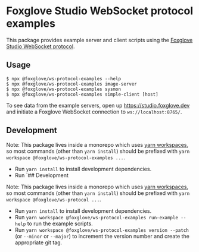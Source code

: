 # Foxglove Studio WebSocket protocol examples

This package provides example server and client scripts using the [Foxglove Studio WebSocket protocol](https://github.com/foxglove/ws-protocol).

## Usage

```
$ npx @foxglove/ws-protocol-examples --help
$ npx @foxglove/ws-protocol-examples image-server
$ npx @foxglove/ws-protocol-examples sysmon
$ npx @foxglove/ws-protocol-examples simple-client [host]
```

To see data from the example servers, open up https://studio.foxglove.dev and initiate a Foxglove WebSocket connection to `ws://localhost:8765/`.

## Development

Note: This package lives inside a monorepo which uses [yarn workspaces](https://yarnpkg.com/features/workspaces), so most commands (other than `yarn install`) should be prefixed with `yarn workspace @foxglove/ws-protocol-examples ...`.

- Run `yarn install` to install development dependencies.
- Run `## Development

Note: This package lives inside a monorepo which uses [yarn workspaces](https://yarnpkg.com/features/workspaces), so most commands (other than `yarn install`) should be prefixed with `yarn workspace @foxglove/ws-protocol ...`.

- Run `yarn install` to install development dependencies.
- Run `yarn workspace @foxglove/ws-protocol-examples run-example --help` to run the example scripts.
- Run `yarn workspace @foxglove/ws-protocol-examples version --patch` (or `--minor` or `--major`) to increment the version number and create the appropriate git tag.
